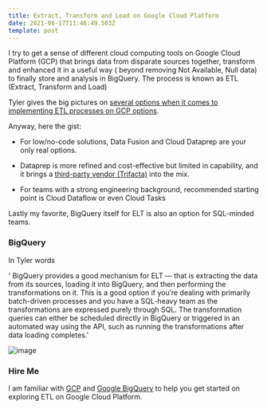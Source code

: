 ```yaml
---
title: Extract, Transform and Load on Google Cloud Platform
date: 2021-06-17T11:46:49.503Z
template: post
---
```

I try to get a sense of different cloud computing tools on Google Cloud Platform (GCP) that brings data from disparate sources together, transform and enhanced it in a useful way ( beyond removing Not Available, Null data) to finally store and analysis in BigQuery. The process is known as ETL (Extract, Transform and Load)


Tyler gives the big pictures on [several options when it comes to implementing ETL processes on GCP options](https://blog.realkinetic.com/implementing-etl-on-gcp-c125366cb78f). 

Anyway, here the gist:

* For low/no-code solutions, Data Fusion and Cloud Dataprep are your only real options.

* Dataprep is more refined and cost-effective but limited in capability, and it brings a [third-party vendor (Trifacta)](https://cloud.google.com/dataprep) into the mix.  

* For teams with a strong engineering background, recommended starting point is Cloud Dataflow or even Cloud Tasks 

Lastly my favorite, BigQuery itself for ELT is also an option for SQL-minded teams.

### BigQuery

In Tyler words 

' BigQuery provides a good mechanism for ELT — that is extracting the data from its sources, loading it into BigQuery, and then performing the transformations on it. This is a good option if you’re dealing with primarily batch-driven processes and you have a SQL-heavy team as the transformations are expressed purely through SQL. The transformation queries can either be scheduled directly in BigQuery or triggered in an automated way using the API, such as running the transformations after data loading completes.'


![image](https://user-images.githubusercontent.com/15719191/122387584-ea553a80-cf66-11eb-85a6-39be39ad353b.png)

### Hire Me
I am familiar with [GCP](https://www.coursera.org/account/accomplishments/specialization/certificate/DXFGS4DLTRWU) and [Google BigQuery](https://www.coursera.org/account/accomplishments/specialization/PKU7C2X2QRG8) to help you get started on exploring ETL on Google Cloud Platform. 